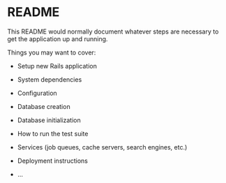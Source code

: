 # README

This README would normally document whatever steps are necessary to get the
application up and running.

Things you may want to cover:

* Setup new Rails application

* System dependencies

* Configuration

* Database creation

* Database initialization

* How to run the test suite

* Services (job queues, cache servers, search engines, etc.)

* Deployment instructions

* ...
